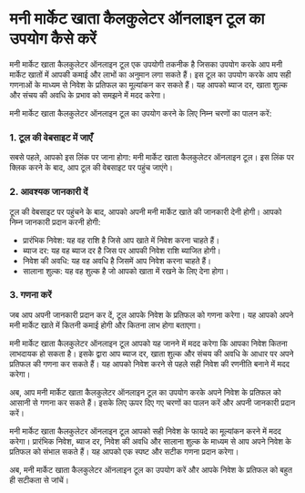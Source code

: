 मनी मार्केट खाता कैलकुलेटर ऑनलाइन टूल का उपयोग कैसे करें
========================================================

मनी मार्केट खाता कैलकुलेटर ऑनलाइन टूल एक उपयोगी तकनीक है जिसका उपयोग करके आप मनी मार्केट खातों में आपकी कमाई और लाभों का अनुमान लगा सकते हैं। इस टूल का उपयोग करके आप सही गणनाओं के माध्यम से निवेश के प्रतिफल का मूल्यांकन कर सकते हैं। यह आपको ब्याज दर, खाता शुल्क और संचय की अवधि के प्रभाव को समझने में मदद करेगा।

मनी मार्केट खाता कैलकुलेटर ऑनलाइन टूल का उपयोग करने के लिए निम्न चरणों का पालन करें:

### 1. टूल की वेबसाइट में जाएँ

सबसे पहले, आपको इस लिंक पर जाना होगा: मनी मार्केट खाता कैलकुलेटर ऑनलाइन टूल। इस लिंक पर क्लिक करने के बाद, आप टूल की वेबसाइट पर पहुंच जाएंगे।

### 2. आवश्यक जानकारी दें

टूल की वेबसाइट पर पहुंचने के बाद, आपको अपनी मनी मार्केट खाते की जानकारी देनी होगी। आपको निम्न जानकारी प्रदान करनी होगी:

- प्रारंभिक निवेश: यह वह राशि है जिसे आप खाते में निवेश करना चाहते हैं।
- ब्याज दर: यह वह ब्याज दर है जिस पर आपकी निवेश राशि ब्याजित होगी।
- निवेश की अवधि: यह वह अवधि है जिसमें आप निवेश करना चाहते हैं।
- सालाना शुल्क: यह वह शुल्क है जो आपको खाता में रखने के लिए देना होगा।

### 3. गणना करें

जब आप अपनी जानकारी प्रदान कर दें, टूल आपके निवेश के प्रतिफल को गणना करेगा। यह आपको अपने मनी मार्केट खाते में कितनी कमाई होगी और कितना लाभ होगा बताएगा।

मनी मार्केट खाता कैलकुलेटर ऑनलाइन टूल आपको यह जानने में मदद करेगा कि आपका निवेश कितना लाभदायक हो सकता है। इसके द्वारा आप ब्याज दर, खाता शुल्क और संचय की अवधि के आधार पर अपने प्रतिफल की गणना कर सकते हैं। यह आपको निवेश करने से पहले सही निवेश की रणनीति बनाने में मदद करेगा।

अब, आप मनी मार्केट खाता कैलकुलेटर ऑनलाइन टूल का उपयोग करके अपने निवेश के प्रतिफल को आसानी से गणना कर सकते हैं। इसके लिए ऊपर दिए गए चरणों का पालन करें और अपनी जानकारी प्रदान करें।

मनी मार्केट खाता कैलकुलेटर ऑनलाइन टूल आपको सही निवेश के फायदे का मूल्यांकन करने में मदद करेगा। प्रारंभिक निवेश, ब्याज दर, निवेश की अवधि और सालाना शुल्क के माध्यम से आप अपने निवेश के प्रतिफल को संभाल सकते हैं। यह आपको एक स्पष्ट और सटीक गणना प्रदान करेगा।

अब, मनी मार्केट खाता कैलकुलेटर ऑनलाइन टूल का उपयोग करें और आपके निवेश के प्रतिफल को बहुत ही सटीकता से जांचें।
